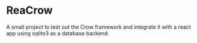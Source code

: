 # ReaCrow
A small project to test out the Crow framework and integrate it with a react app using sqlite3 as a database backend.
